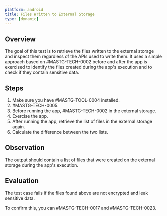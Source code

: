 ```yaml
---
platform: android
title: Files Written to External Storage
type: [dynamic]
---
```


## Overview

The goal of this test is to retrieve the files written to the external storage and inspect them regardless of the APIs used to write them. It uses a simple approach based on #MASTG-TECH-0002 before and after the app is exercised to identify the files created during the app's execution and to check if they contain sensitive data.

## Steps

1. Make sure you have #MASTG-TOOL-0004 installed.
2. #MASTG-TECH-0005.
3. Before running the app, #MASTG-TECH-0002 in the external storage.
4. Exercise the app.
5. After running the app, retrieve the list of files in the external storage again.
6. Calculate the difference between the two lists.

## Observation

The output should contain a list of files that were created on the external storage during the app's execution.

## Evaluation

The test case fails if the files found above are not encrypted and leak sensitive data.

To confirm this, you can #MASTG-TECH-0017 and #MASTG-TECH-0023.
